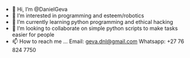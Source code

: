 - 👋 Hi, I’m @DanielGeva
- 👀 I’m interested in programming and esteem/robotics
- 🌱 I’m currently learning python programming and ethical hacking
- 💞️ I’m looking to collaborate on simple python scripts to make tasks easier for people
- 📫 How to reach me ...
Email:  geva.dnl@gmail.com
Whatsapp: +27 76 824 7750
